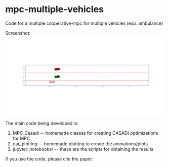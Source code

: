 # mpc-multiple-vehicles
Code for a multiple cooperative-mpc for multiple vehicles (esp. ambulance)

Screenshot: ![Screenshot](https://github.com/noambuckman/mpc-multiple-vehicles/blob/master/images/sample.png)


The main code being developed is:


1.  MPC_Casadi -- homemade clasess for creating CASADI optimizations for MPC
2.  car_plotitng -- homemade plotting to create the animations/plots
3.  jupyter_notebooks/ -- these are the scripts for obtaining the results


If you use the code, please cite the paper:
<Insert Title>
